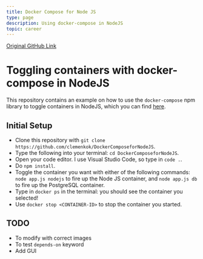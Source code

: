 ```yaml
---
title: Docker Compose for Node JS
type: page
description: Using docker-compose in NodeJS
topic: career
---
```


[Original GitHub Link](https://github.com/clemenkok/DockerComposeforNodeJS)

# Toggling containers with docker-compose in NodeJS

This repository contains an example on how to use the `docker-compose` npm library to toggle containers in NodeJS, which you can find [here](https://www.npmjs.com/package/docker-compose).  

## Initial Setup

- Clone this repository with `git clone https://github.com/clemenkok/DockerComposeforNodeJS`. 
- Type the following into your terminal: `cd DockerComposeforNodeJS`.
- Open your code editor. I use Visual Studio Code, so type in `code .`.
- Do `npm install`.
- Toggle the container you want with either of the following commands: `node app.js nodejs` to fire up the Node JS container, and `node app.js db` to fire up the PostgreSQL container.
- Type in `docker ps` in the terminal: you should see the container you selected!  
- Use `docker stop <CONTAINER-ID>` to stop the container you started.

## TODO

- To modify with correct images
- To test `depends-on` keyword
- Add GUI